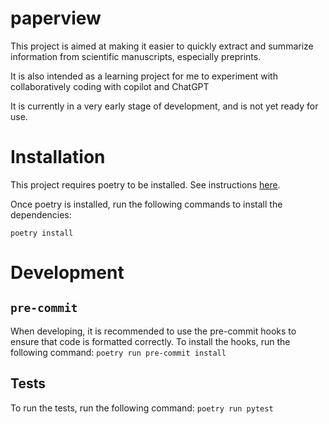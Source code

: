 # paperview

This project is aimed at making it easier to quickly extract and summarize information from scientific manuscripts, especially preprints.

It is also intended as a learning project for me to experiment with collaboratively coding with copilot and ChatGPT

It is currently in a very early stage of development, and is not yet ready for use.

# Installation

This project requires poetry to be installed. See instructions [here](https://python-poetry.org/docs/#installation).

Once poetry is installed, run the following commands to install the dependencies:

`poetry install`

# Development

## `pre-commit`

When developing, it is recommended to use the pre-commit hooks to ensure that code is formatted correctly. To install the hooks, run the following command: `poetry run pre-commit install`

## Tests

To run the tests, run the following command: `poetry run pytest`


